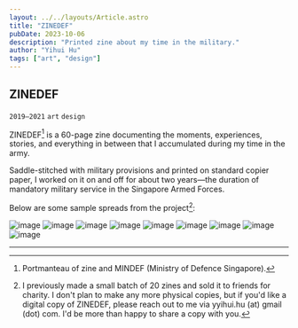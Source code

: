 ```yaml
---
layout: ../../layouts/Article.astro
title: "ZINEDEF"
pubDate: 2023-10-06
description: "Printed zine about my time in the military."
author: "Yihui Hu"
tags: ["art", "design"]
---
```


## ZINEDEF

`2019–2021`
`art`
`design`

ZINEDEF[^1] is a 60-page zine documenting the moments, experiences, stories, and everything in between that I accumulated during my time in the army. 

Saddle-stitched with military provisions and printed on standard copier paper, I worked on it on and off for about two years—the duration of mandatory military service in the Singapore Armed Forces.  

Below are some sample spreads from the project[^2]:

![image](/assets/ZINEDEF/ZINEDEF_han.webp)
![image](/assets/ZINEDEF/ZINEDEF_abc.webp)
![image](/assets/ZINEDEF/ZINEDEF_milo.webp)
![image](/assets/ZINEDEF/ZINEDEF_expiry.webp)
![image](/assets/ZINEDEF/ZINEDEF_album.webp)
![image](/assets/ZINEDEF/ZINEDEF_ok.webp)
![image](/assets/ZINEDEF/ZINEDEF_eyes.webp)
![image](/assets/ZINEDEF/ZINEDEF_ord.webp)
![image](/assets/works/ZINEDEF_stories.webp)

---

[^1]: Portmanteau of zine and MINDEF (Ministry of Defence Singapore).
[^2]: I previously made a small batch of 20 zines and sold it to friends for charity. I don't plan to make any more physical copies, but if you'd like a digital copy of ZINEDEF, please reach out to me via yyihui.hu (at) gmail (dot) com. I'd be more than happy to share a copy with you.

